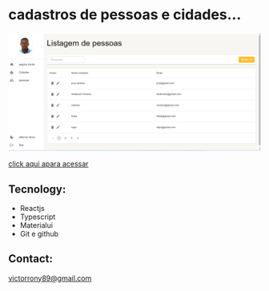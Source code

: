 
# cadastros de pessoas e cidades...

![preview](./.github/preview.png)

[click aqui apara acessar]()

## Tecnology:
- Reactjs
- Typescript
- Materialui
- Git e github


## Contact:
victorrony89@gmail.com
